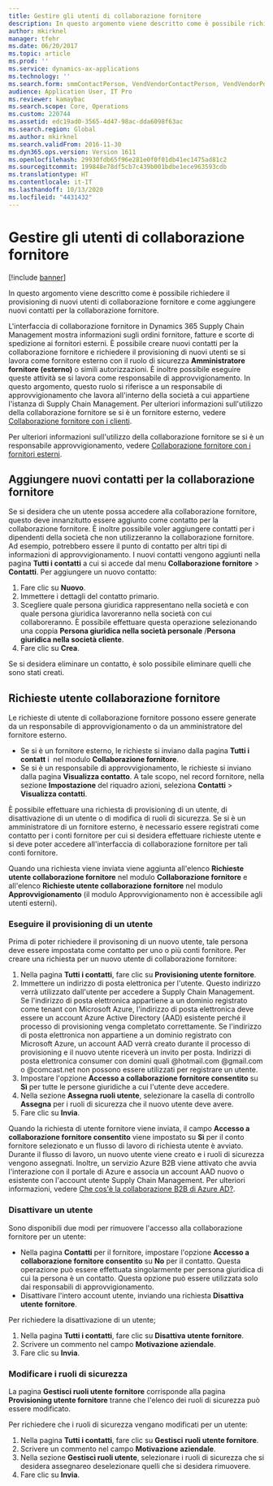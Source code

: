 ```yaml
---
title: Gestire gli utenti di collaborazione fornitore
description: In questo argomento viene descritto come è possibile richiedere il provisioning di nuovi utenti di collaborazione fornitore e come aggiungere nuovi contatti per la collaborazione fornitore.
author: mkirknel
manager: tfehr
ms.date: 06/20/2017
ms.topic: article
ms.prod: ''
ms.service: dynamics-ax-applications
ms.technology: ''
ms.search.form: smmContactPerson, VendVendorContactPerson, VendVendorPortalUser
audience: Application User, IT Pro
ms.reviewer: kamaybac
ms.search.scope: Core, Operations
ms.custom: 220744
ms.assetid: edc19ad0-3565-4d47-98ac-dda6098f63ac
ms.search.region: Global
ms.author: mkirknel
ms.search.validFrom: 2016-11-30
ms.dyn365.ops.version: Version 1611
ms.openlocfilehash: 29930fdb65f96e281e0f0f01db41ec1475ad81c2
ms.sourcegitcommit: 199848e78df5cb7c439b001bdbe1ece963593cdb
ms.translationtype: HT
ms.contentlocale: it-IT
ms.lasthandoff: 10/13/2020
ms.locfileid: "4431432"
---
```

# <a name="manage-vendor-collaboration-users"></a>Gestire gli utenti di collaborazione fornitore

[!include [banner](../includes/banner.md)]

In questo argomento viene descritto come è possibile richiedere il provisioning di nuovi utenti di collaborazione fornitore e come aggiungere nuovi contatti per la collaborazione fornitore. 

L'interfaccia di collaborazione fornitore in Dynamics 365 Supply Chain Management mostra informazioni sugli ordini fornitore, fatture e scorte di spedizione ai fornitori esterni. È possibile creare nuovi contatti per la collaborazione fornitore e richiedere il provisioning di nuovi  utenti se si lavora come fornitore esterno con il ruolo di sicurezza **Amministratore fornitore (esterno)** o simili autorizzazioni. È inoltre possibile eseguire queste attività se si lavora come responsabile di approvvigionamento. In questo argomento, questo ruolo si riferisce a un responsabile di approvvigionamento che lavora all'interno della società a cui appartiene l'istanza di Supply Chain Management. Per ulteriori informazioni sull'utilizzo della collaborazione fornitore se si è un fornitore esterno, vedere [Collaborazione fornitore con i clienti](vendor-collaboration-work-customers-dynamics-365-operations.md).  

Per ulteriori informazioni sull'utilizzo della collaborazione fornitore se si è un responsabile approvvigionamento, vedere [Collaborazione fornitore con i fornitori esterni](vendor-collaboration-work-external-vendors.md).

## <a name="add-new-vendor-collaboration-contacts"></a>Aggiungere nuovi contatti per la collaborazione fornitore
Se si desidera che un utente possa accedere alla collaborazione fornitore, questo deve innanzitutto essere aggiunto come contatto per la collaborazione fornitore. È inoltre possibile voler aggiungere contatti per i dipendenti della società che non utilizzeranno la collaborazione fornitore. Ad esempio, potrebbero essere il punto di contatto per altri tipi di informazioni di approvvigionamento. I nuovi contatti vengono aggiunti nella pagina **Tutti i contatti** a cui si accede dal menu **Collaborazione fornitore** &gt; **Contatti**. Per aggiungere un nuovo contatto:

1.  Fare clic su **Nuovo**.
2.  Immettere i dettagli del contatto primario.
3.  Scegliere quale persona giuridica rappresentano nella società e con quale persona giuridica lavoreranno nella società con cui collaboreranno. È possibile effettuare questa operazione selezionando una coppia **Persona giuridica nella società personale** /**Persona giuridica nella società cliente**.
4.  Fare clic su **Crea**.

Se si desidera eliminare un contatto, è solo possibile eliminare quelli che sono stati creati.

## <a name="vendor-collaboration-user-requests"></a>Richieste utente collaborazione fornitore
Le richieste di utente di collaborazione fornitore possono essere generate da un responsabile di approvvigionamento o da un amministratore del fornitore esterno.

-   Se si è un fornitore esterno, le richieste si inviano dalla pagina **Tutti i contatt** i  nel modulo **Collaborazione fornitore**.
-   Se si è un responsabile di approvvigionamento, le richieste si inviano dalla pagina **Visualizza contatto**. A tale scopo, nel record fornitore, nella sezione **Impostazione** del riquadro azioni, seleziona **Contatti** &gt; **Visualizza contatti**.

È possibile effettuare una richiesta di provisioning di un utente, di disattivazione di un utente o di modifica di ruoli di sicurezza. Se si è un amministratore di un fornitore esterno, è necessario essere registrati come contatto per i conti fornitore per cui si desidera effettuare richieste utente e si deve poter accedere all'interfaccia di collaborazione fornitore per tali conti fornitore.  

Quando una richiesta viene inviata viene aggiunta all'elenco **Richieste utente collaborazione fornitore** nel modulo **Collaborazione fornitore** e all'elenco **Richieste utente collaborazione fornitore** nel modulo **Approvvigionamento** (il modulo Approvvigionamento non è accessibile agli utenti esterni).

### <a name="provision-a-user"></a>Eseguire il provisioning di un utente

Prima di poter richiedere il provisoning di un nuovo utente, tale persona deve essere impostata come contatto per uno o più conti fornitore. Per creare una richiesta per un nuovo utente di collaborazione fornitore:

1. Nella pagina **Tutti i contatti**, fare clic su **Provisioning utente fornitore**.
2. Immettere un indirizzo di posta elettronica per l'utente. Questo indirizzo verrà utilizzato dall'utente per accedere a Supply Chain Management. Se l'indirizzo di posta elettronica appartiene a un dominio registrato come tenant con Microsoft Azure, l'indirizzo di posta elettronica deve essere un account Azure Active Directory (AAD) esistente perché il processo di provisioning venga completato correttamente. Se l'indirizzo di posta elettronica non appartiene a un dominio registrato con Microsoft Azure, un account AAD verrà creato durante il processo di provisioning e il nuovo utente riceverà un invito per posta. Indirizzi di posta elettronica consumer con domini quali @hotmail.com @gmail.com o @comcast.net non possono essere utilizzati per registrare un utente.
3. Impostare l'opzione **Accesso a collaborazione fornitore consentito** su **Sì** per tutte le persone giuridiche a cui l'utente deve accedere.
4. Nella sezione **Assegna ruoli utente**, selezionare la casella di controllo **Assegna** per i ruoli di sicurezza che il nuovo utente deve avere.
5. Fare clic su **Invia**.

Quando la richiesta di utente fornitore viene inviata, il campo **Accesso a collaborazione fornitore consentito** viene impostato su **Sì** per il conto fornitore selezionato e un flusso di lavoro di richiesta utente è avviato. Durante il flusso di lavoro, un nuovo utente viene creato e i ruoli di sicurezza vengono assegnati. Inoltre, un servizio Azure B2B viene attivato che avvia l'interazione con il portale di Azure e associa un account AAD nuovo o esistente con l'account utente Supply Chain Management. Per ulteriori informazioni, vedere [Che cos'è la collaborazione B2B di Azure AD?](https://docs.microsoft.com/azure/active-directory/active-directory-b2b-what-is-azure-ad-b2b).

### <a name="inactivate-a-user"></a>Disattivare un utente

Sono disponibili due modi per rimuovere l'accesso alla collaborazione fornitore per un utente:

-   Nella pagina **Contatti** per il fornitore, impostare l'opzione **Accesso a collaborazione fornitore consentito** su **No** per il contatto. Questa operazione può essere effettuata singolarmente per persona giuridica di cui la persona è un contatto. Questa opzione può essere utilizzata solo dai responsabili di approvvigionamento.
-   Disattivare l'intero account utente, inviando una richiesta **Disattiva utente fornitore**.

Per richiedere la disattivazione di un utente;

1.  Nella pagina **Tutti i contatti**, fare clic su **Disattiva** **utente fornitore**.
2.  Scrivere un commento nel campo **Motivazione aziendale**.
3.  Fare clic su **Invia**.

### <a name="modify-security-roles"></a>Modificare i ruoli di sicurezza

La pagina **Gestisci ruoli utente fornitore** corrisponde  alla pagina **Provisioning utente fornitore** tranne che l'elenco dei ruoli di sicurezza può essere modificato.  

Per richiedere che i ruoli di sicurezza vengano modificati per un utente:

1.  Nella pagina **Tutti i contatti**, fare clic su **Gestisci** **ruoli utente fornitore**.
2.  Scrivere un commento nel campo **Motivazione aziendale**.
3.  Nella sezione **Gestisci ruoli utente**, selezionare i ruoli di sicurezza che si desidera assegnareo deselezionare quelli che si desidera rimuovere.
4.  Fare clic su **Invia**.




